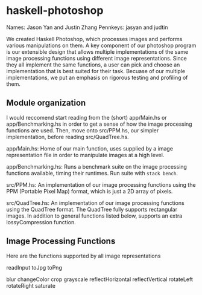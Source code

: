 # haskell-photoshop
Names: Jason Yan and Justin Zhang
Pennkeys: jasyan and judtin

We created Haskell Photoshop, which processes images and performs various
manipulations on them. A key component of our photoshop program is our
extensible design that allows multiple implementations of the same image
processing functions using different image representations. Since they all
implement the same functions, a user can pick and choose an implementation
that is best suited for their task. Becuase of our multiple implementations,
we put an emphasis on rigorous testing and profiling of them.

## Module organization

I would reccomend start reading from the (short) app/Main.hs or app/Benchmarking.hs 
in order to get a sense of how the image processing functions are used. Then, move 
onto src/PPM.hs, our simpler implementation, before reading src/QuadTree.hs. 

app/Main.hs:
Home of our main function, uses supplied by a image representation file in order
to manipulate images at a high level.

app/Benchmarking.hs:
Runs a benchmark suite on the image processing functions available, timing their
runtimes. Run suite with `stack bench`.

src/PPM.hs:
An implementation of our image processing functions using the PPM (Portable
Pixel Map) format, which is just a 2D array of pixels.

src/QuadTree.hs:
An implementation of our image processing functions using the QuadTree format.
The QuadTree fully supports rectangular images. In addition to general functions
listed below, supports an extra lossyCompression function. 

## Image Processing Functions

Here are the functions supported by all image representations

readInput
toJpg
toPng

blur
changeColor
crop
grayscale
reflectHorizontal
reflectVertical
rotateLeft
rotateRight
saturate